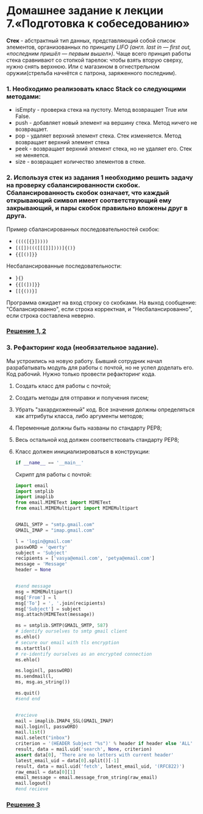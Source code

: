 # Домашнее задание к лекции 7.«Подготовка к собеседованию»

**Стек** - абстрактный тип данных, представляющий собой список элементов, организованных по принципу *LIFO (англ. last in — first out, «последним пришёл — первым вышел»)*. Чаще всего принцип работы стека сравнивают со стопкой тарелок: чтобы взять вторую сверху, нужно снять верхнюю. Или с магазином в огнестрельном оружии(стрельба начнётся с патрона, заряженного последним).

### 1. Необходимо реализовать класс Stack со следующими методами:

- isEmpty - проверка стека на пустоту. Метод возвращает True или False.
- push - добавляет новый элемент на вершину стека. Метод ничего не возвращает.
- pop - удаляет верхний элемент стека. Стек изменяется. Метод возвращает верхний элемент стека
- peek - возвращает верхний элемент стека, но не удаляет его. Стек не меняется.
- size - возвращает количество элементов в стеке.

### 2. Используя стек из задания 1 необходимо решить задачу на проверку сбалансированности скобок. Сбалансированность скобок означает, что каждый открывающий символ имеет соответствующий ему закрывающий, и пары скобок правильно вложены друг в друга.

Пример сбалансированных последовательностей скобок:

- ```(((([{}]))))```
- ```[([])((([[[]]])))]{()}```
- ```{{[()]}}```

Несбалансированные последовательности:

- ```}{}```
- ```{{[(])]}}```
- ```[[{())}]```

Программа ожидает на вход строку со скобками. На выход сообщение: "Сбалансированно", если строка корректная, и "Несбалансированно", если строка составлена неверно.

### [Решение 1, 2](main.py)




### 3. Рефакторинг кода (необязательное задание).


Мы устроились на новую работу. Бывший сотрудник начал разрабатывать модуль для работы с почтой, но не успел доделать его. Код рабочий. Нужно только провести рефакторинг кода.

   1. Создать класс для работы с почтой;
   2. Создать методы для отправки и получения писем;
   3. Убрать "захардкоженный" код. Все значения должны определяться как аттрибуты класса, либо аргументы методов;
   4. Переменные должны быть названы по стандарту PEP8;
   5. Весь остальной код должен соответствовать стандарту PEP8;
   6. Класс должен инициализироваться в конструкции:
      ```python
      if __name__ == '__main__'
      ```


      Скрипт для работы с почтой:
      ```python
      import email
      import smtplib
      import imaplib
      from email.MIMEText import MIMEText
      from email.MIMEMultipart import MIMEMultipart


      GMAIL_SMTP = "smtp.gmail.com"
      GMAIL_IMAP = "imap.gmail.com"

      l = 'login@gmail.com'
      passwORD = 'qwerty'
      subject = 'Subject'
      recipients = ['vasya@email.com', 'petya@email.com']
      message = 'Message'
      header = None


      #send message
      msg = MIMEMultipart()
      msg['From'] = l
      msg['To'] = ', '.join(recipients)
      msg['Subject'] = subject
      msg.attach(MIMEText(message))

      ms = smtplib.SMTP(GMAIL_SMTP, 587)
      # identify ourselves to smtp gmail client
      ms.ehlo()
      # secure our email with tls encryption
      ms.starttls()
      # re-identify ourselves as an encrypted connection
      ms.ehlo()

      ms.login(l, passwORD)
      ms.sendmail(l,
      ms, msg.as_string())

      ms.quit()
      #send end


      #recieve
      mail = imaplib.IMAP4_SSL(GMAIL_IMAP)
      mail.login(l, passwORD)
      mail.list()
      mail.select("inbox")
      criterion = '(HEADER Subject "%s")' % header if header else 'ALL'
      result, data = mail.uid('search', None, criterion)
      assert data[0], 'There are no letters with current header'
      latest_email_uid = data[0].split()[-1]
      result, data = mail.uid('fetch', latest_email_uid, '(RFC822)')
      raw_email = data[0][1]
      email_message = email.message_from_string(raw_email)
      mail.logout()
      #end recieve

      ```

### [Решение 3](pep8.py)
